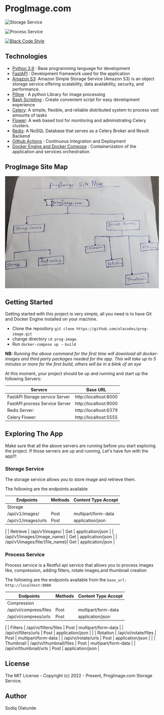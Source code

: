 # ProgImage.com

![Storage Service](https://github.com/olacodes/prog-image/actions/workflows/storage-service.yml/badge.svg)

![Process Service](https://github.com/olacodes/prog-image/actions/workflows/process-service.yml/badge.svg)

[![Black Code Style](https://img.shields.io/badge/code%20style-black-000000.svg)](https://github.com/ambv/black)

## Technologies

- [Python 3.9](https://python.org) : Base programming language for development
- [FastAPI](https://fastapi.tiangolo.com/) : Development framework used for the application
- [Amazon S3](https://aws.amazon.com/s3/): Amazon Simple Storage Service (Amazon S3) is an object storage service offering scalability, data availability, security, and performance.
- [Pillow](https://pillow.readthedocs.io/en/stable/) : A python Library for image processing
- [Bash Scripting](https://www.codecademy.com/learn/learn-the-command-line/modules/bash-scripting) : Create convenient script for easy development experience
- [Celery](https://github.com/celery/celery): A simple, flexible, and reliable distributed system to process vast amounts of tasks
- [Flower](https://github.com/mher/flower): A web based tool for monitoring and administrating Celery clusters.
- [Redis](https://github.com/redis/redis-py): A NoSQL Database that serves as a Celery Broker and Result Backend
- [Github Actions](https://docs.github.com/en/free-pro-team@latest/actions) : Continuous Integration and Deployment
- [Docker Engine and Docker Compose](https://www.docker.com/) : Containerization of the application and services orchestration

## ProgImage Site Map

![ProgImage Site Map](static/prog_img_site_map.jpg)

## Getting Started

Getting started with this project is very simple, all you need is to have Git and Docker Engine installed on your machine.

- Clone the repository `git clone https://github.com/olacodes/prog-image.git`
- change directory `cd prog-image`.
- Run `docker-compose up --build`

**NB:** _Running the above command for the first time will download all docker-images and third party packages needed for the app. This will take up to 5 minutes or more for the first build, others will be in a blink of an eye_

At this moment, your project should be up and running and start up the following Servers:

| Servers                        | Base URL              |
| ------------------------------ | --------------------- |
| FastAPI Storage service Server | http://localhost:8000 |
| FastAPI process Service Server | http://localhost:9000 |
| Redis Server:                  | http://localhost:6379 |
| Celery Flower:                 | http://localhost:5555 |

## Exploring The App

Make sure that all the above servers are running before you start exploring the project. If those servers are up and running, Let's have fun with the app!!!

### Storage Service

The storage service allows you to store image and retrieve them.

The following are the endpoints available

| Endpoints                      | Methods     | Content Type Accept |
| ------------------------------ | ------------|---------------------|
| Storage
| /api/v1/images/                | Post        | multipart/form-data |
| /api/v1/images/urls            | Post        | application/json    |
|
| Retrieve
| /api/v1/images/                | Get        | application/json   |
| /api/v1/images/{image_name}    | Get        | application/json    |
| /api/v1/images/file/{file_name}| Get        | application/json    |



### Process Service

Process service is a Restful api service that allows you to process images like, compression, adding filters, rotate images,and thumbnail creation

The following are the endpoints available from the `base_url: http://localhost:9000`

| Endpoints                      | Methods     | Content Type Accept |
| ------------------------------ | ------------|---------------------|
| Compression
| /api/vi/compress/files         | Post        | multipart/form-data |
| /api/vi/compress/urls          | Post        | application/json    |
|
| Filters
| /api/vi/filters/files          | Post        | multipart/form-data |
| /api/vi/filters/urls           | Post        | application/json    |
|
| Rotation
| /api/vi/rotate/files           | Post        | multipart/form-data  |
| /api/vi/rotate/urls            | Post        | application/json     |
|
| Thumbnail
| /api/vi/thumbnail/files        | Post         | multipart/form-data |
| /api/vi/thumbnail/urls         | Post         | application/json    |

## License

The MIT License - Copyright (c) 2022 - Present, ProgImage.com Storage Service.

## Author

Sodiq Olatunde
